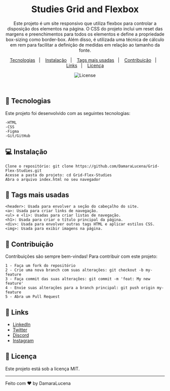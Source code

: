 <h1 align="center"> Studies Grid and Flexbox </h1>
<p align="center"> Este projeto é um site responsivo que utiliza flexbox para controlar a disposição dos elementos na página. O CSS do projeto inclui um reset das margens e preenchimentos para todos os elementos e define a propriedade box-sizing como border-box. Além disso, é utilizada uma técnica de cálculo em rem para facilitar a definição de medidas em relação ao tamanho da fonte.
  <br/>
</p>
<p align="center">
  <a href="#-tecnologias">Tecnologias</a>&nbsp;&nbsp;&nbsp;|&nbsp;&nbsp;&nbsp;
  <a href="#-instalação">Instalação</a>&nbsp;&nbsp;&nbsp;|&nbsp;&nbsp;&nbsp;
  <a href="#-tags-mais-usadas">Tags mais usadas</a>&nbsp;&nbsp;&nbsp;|&nbsp;&nbsp;&nbsp;
  <a href="#-contribuição">Contribuição</a>&nbsp;&nbsp;&nbsp;|&nbsp;&nbsp;&nbsp;
  <a href="#-links">Links</a>&nbsp;&nbsp;&nbsp;|&nbsp;&nbsp;&nbsp;
  <a href="#-licença">Licença</a>
</p>
<p align="center">
  <img alt="License" src="https://img.shields.io/static/v1?label=license&message=MIT&color=49AA26&labelColor=000000">
</p>
<br>

## 🚀 Tecnologias
Este projeto foi desenvolvido com as seguintes tecnologias:

    -HTML
    -CSS
    -Figma
    -Git/GitHub

## 💻 Instalação
    Clone o repositório: git clone https://github.com/DamaraLucena/Grid-Flex-Studies.git
    Acesse a pasta do projeto: cd Grid-Flex-Studies
    Abra o arquivo index.html no seu navegador

## 📝 Tags mais usadas

    <header>: Usada para envolver a seção do cabeçalho do site.
    <a>: Usada para criar links de navegação.
    <ul> e <li>: Usadas para criar listas de navegação.
    <h1>: Usada para criar o título principal da página.
    <div>: Usada para envolver outras tags HTML e aplicar estilos CSS.
    <img>: Usada para exibir imagens na página.


## 🤝 Contribuição
Contribuições são sempre bem-vindas! Para contribuir com este projeto:

    1 - Faça um fork do repositório
    2 - Crie uma nova branch com suas alterações: git checkout -b my-feature
    3 - Faça commit das suas alterações: git commit -m 'feat: My new feature'
    4 - Envie suas alterações para a branch principal: git push origin my-feature
    5 - Abra um Pull Request

## 🔗 Links

- [LinkedIn](https://www.linkedin.com/in/damaralucena)
- [Twitter](https://twitter.com/Damara_Lucena)
- [Discord](https://discord.gg/NU6FNVTX)
- [Instagram](https://www.instagram.com/damara_lucena)

## :memo: Licença

Este projeto está sob a licença MIT.

---

Feito com ♥ by DamaraLucena